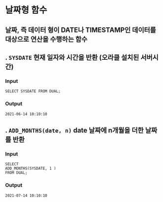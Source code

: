 # 날짜형 함수
## 날짜, 즉 데이터 형이 DATE나 TIMESTAMP인 데이터를 대상으로 연산을 수행하는 함수
  ## . `SYSDATE` 현재 일자와 시간을 반환 (오라클 설치된 서버시간)
  ### Input
  ```
  SELECT SYSDATE FROM DUAL;
  ```
  ### Output
  ```
  2021-06-14 10:10:10
  ```
  ## . `ADD_MONTHS(date, n)` date 날짜에 n개월을 더한 날짜를 반환
  ### Input
  ```
  SELECT 
  ADD_MONTHS(SYSDATE, 1 )
  FROM DUAL;
  ```
  ### Output
  ```
  2021-07-14 10:10:10
  ```
